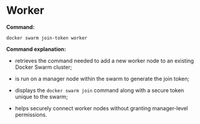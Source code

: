 # Worker

**Command:**

```commandline
docker swarm join-token worker
```

**Command explanation:**

* retrieves the command needed to add a new worker node to an existing Docker Swarm cluster;
* is run on a manager node within the swarm to generate the join token;
* displays the `docker swarm join` command along with a secure token unique to the swarm;


* helps securely connect worker nodes without granting manager-level permissions.
